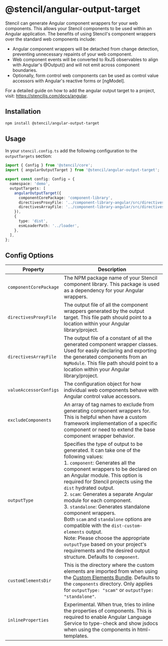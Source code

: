 # @stencil/angular-output-target

Stencil can generate Angular component wrappers for your web components. This allows your Stencil components to be used within an Angular application. The benefits of using Stencil's component wrappers over the standard web components include:

- Angular component wrappers will be detached from change detection, preventing unnecessary repaints of your web component.
- Web component events will be converted to RxJS observables to align with Angular's @Output() and will not emit across component boundaries.
- Optionally, form control web components can be used as control value accessors with Angular's reactive forms or [ngModel].

For a detailed guide on how to add the angular output target to a project, visit: https://stenciljs.com/docs/angular.

## Installation

```bash
npm install @stencil/angular-output-target
```

## Usage

In your `stencil.config.ts` add the following configuration to the `outputTargets` section:

```ts
import { Config } from '@stencil/core';
import { angularOutputTarget } from '@stencil/angular-output-target';

export const config: Config = {
  namespace: 'demo',
  outputTargets: [
    angularOutputTarget({
      componentCorePackage: 'component-library',
      directivesProxyFile: '../component-library-angular/src/directives/proxies.ts',
      directivesArrayFile: '../component-library-angular/src/directives/index.ts',
    }),
    {
      type: 'dist',
      esmLoaderPath: '../loader',
    },
  ],
};
```

## Config Options

| Property               | Description                                                                                                                                                                                                                                                                                                                                                                                                                                                                                                                                                                                                                                                                                                              |
| ---------------------- | ------------------------------------------------------------------------------------------------------------------------------------------------------------------------------------------------------------------------------------------------------------------------------------------------------------------------------------------------------------------------------------------------------------------------------------------------------------------------------------------------------------------------------------------------------------------------------------------------------------------------------------------------------------------------------------------------------------------------ |
| `componentCorePackage` | The NPM package name of your Stencil component library. This package is used as a dependency for your Angular wrappers.                                                                                                                                                                                                                                                                                                                                                                                                                                                                                                                                                                                                  |
| `directivesProxyFile`  | The output file of all the component wrappers generated by the output target. This file path should point to a location within your Angular library/project.                                                                                                                                                                                                                                                                                                                                                                                                                                                                                                                                                             |
| `directivesArrayFile`  | The output file of a constant of all the generated component wrapper classes. Used for easily declaring and exporting the generated components from an `NgModule`. This file path should point to a location within your Angular library/project.                                                                                                                                                                                                                                                                                                                                                                                                                                                                        |
| `valueAccessorConfigs` | The configuration object for how individual web components behave with Angular control value accessors.                                                                                                                                                                                                                                                                                                                                                                                                                                                                                                                                                                                                                  |
| `excludeComponents`    | An array of tag names to exclude from generating component wrappers for. This is helpful when have a custom framework implementation of a specific component or need to extend the base component wrapper behavior.                                                                                                                                                                                                                                                                                                                                                                                                                                                                                                      |
| `outputType`           | Specifies the type of output to be generated. It can take one of the following values: <br />1. `component`: Generates all the component wrappers to be declared on an Angular module. This option is required for Stencil projects using the `dist` hydrated output.<br /> 2. `scam`: Generates a separate Angular module for each component.<br /> 3. `standalone`: Generates standalone component wrappers.<br /> Both `scam` and `standalone` options are compatible with the `dist-custom-elements` output. <br />Note: Please choose the appropriate `outputType` based on your project's requirements and the desired output structure. Defaults to `component`. |
| `customElementsDir`    | This is the directory where the custom elements are imported from when using the [Custom Elements Bundle](https://stenciljs.com/docs/custom-elements). Defaults to the `components` directory. Only applies for `outputType: "scam"` or `outputType: "standalone"`.                                                                                                                                                                                                                                                                                                                                                                                                                                                                                        |
| `inlineProperties` | Experimental. When true, tries to inline the properties of components. This is required to enable Angular Language Service to type-check and show jsdocs when using the components in html-templates.                                                                                                                                                                                                                                                                                                                                                                                                                                                                                                                                                                                                  |
